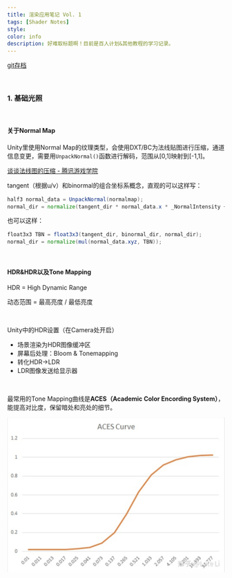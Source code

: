 ```yaml
---
title: 渲染应用笔记 Vol. 1
tags: [Shader Notes]
style: 
color: info
description: 好难取标题啊！目前是百人计划&其他教程的学习记录。
---
```


<script src="https://polyfill.io/v3/polyfill.min.js?features=es6"></script>
<script id="MathJax-script" async src="https://cdn.jsdelivr.net/npm/mathjax@3/es5/tex-mml-chtml.js"></script>
<script> 
MathJax = {
  tex: {
    inlineMath: [['$', '$']],
    processEscapes: true
  }
};
</script>
[git存档](https://github.com/Friedsoda/ShaderNotes)

<br/>

### 1. 基础光照

<br/>

#### 关于Normal Map

Unity里使用Normal Map的纹理类型，会使用DXT/BC为法线贴图进行压缩，通道信息变更，需要用`UnpackNormal()`函数进行解码，范围从[0,1]映射到[-1,1]。

[谈谈法线图的压缩 - 腾讯游戏学院](https://gameinstitute.qq.com/community/detail/123850)

tangent（根据u/v）和binormal的组合坐标系概念，直观的可以这样写：

```glsl
half3 normal_data = UnpackNormal(normalmap);
normal_dir = normalize(tangent_dir * normal_data.x * _NormalIntensity + binormal_dir * normal_data.y * _NormalIntensity + normal_dir * normal_data.z);
```

也可以这样：

```glsl
float3x3 TBN = float3x3(tangent_dir, binormal_dir, normal_dir);
normal_dir = normalize(mul(normal_data.xyz, TBN));
```



<br/>

#### HDR&HDR以及Tone Mapping

HDR = High Dynamic Range    

动态范围 = 最高亮度 / 最低亮度

<br/>



Unity中的HDR设置（在Camera处开启）

- 场景渲染为HDR图像缓冲区
- 屏幕后处理：Bloom & Tonemapping
- 转化HDR->LDR
- LDR图像发送给显示器

<br/>

最常用的Tone Mapping曲线是**ACES（Academic Color Encording System）**，能提高对比度，保留暗处和亮处的细节。

![avatar](../assets/img/post2/note/1.png)



<br/>
